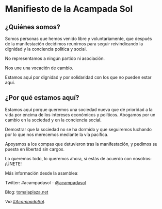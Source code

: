 <!--
tags: [ "15M" ]
date_created: "2011-05-19T18:19:00-04:00"
-->

# Manifiesto de la Acampada Sol

## ¿Quiénes somos?

Somos personas que hemos venido libre y voluntariamente, que después de la manifestación decidimos reunirnos para seguir reivindicando la dignidad y la conciencia política y social.

No representamos a ningún partido ni asociación.

Nos une una vocación de cambio.

Estamos aquí por dignidad y por solidaridad con los que no pueden estar aquí.

## ¿Por qué estamos aquí?

Estamos aquí porque queremos una sociedad nueva que dé prioridad a la vida por encima de los intereses económicos y políticos. Abogamos por un cambio en la sociedad y en la conciencia social.

Demostrar que la sociedad no se ha dormido y que seguiremos luchando por lo que nos merecemos mediante la vía pacífica.

Apoyamos a los compas que detuvieron tras la manifestación, y pedimos su puesta en libertad sin cargos.

Lo queremos todo, lo queremos ahora, si estás de acuerdo con nosotros: ¡ÚNETE!

Más información desde la asamblea:

Twitter: #acampadasol - [@acampadasol](https://twitter.com/acampadasol)

Blog: [tomalaplaza.net](https://madrid.tomalaplaza.net/)

*Vía <a href="https://madrid.tomalaplaza.net/manifiesto-2/">#AcampadaSol</a>.*
